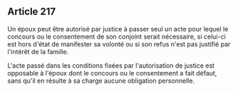 Article 217
----
Un époux peut être autorisé par justice à passer seul un acte pour lequel le
concours ou le consentement de son conjoint serait nécessaire, si celui-ci est
hors d'état de manifester sa volonté ou si son refus n'est pas justifié par
l'intérêt de la famille.

L'acte passé dans les conditions fixées par l'autorisation de justice est
opposable à l'époux dont le concours ou le consentement a fait défaut, sans
qu'il en résulte à sa charge aucune obligation personnelle.
